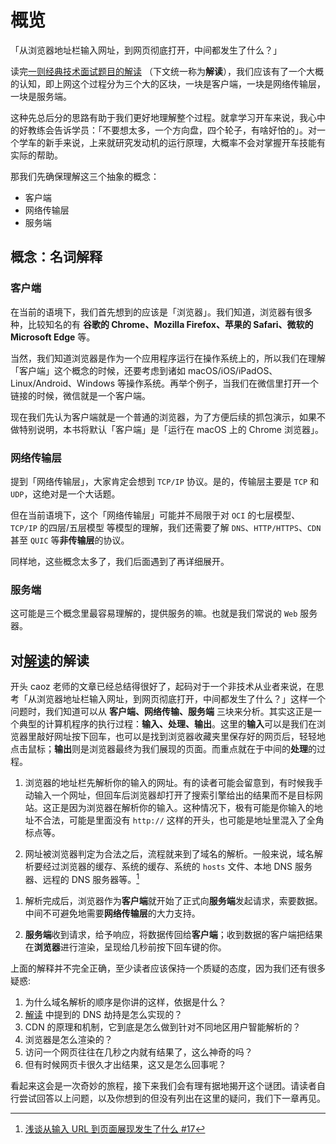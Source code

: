 # 概览

「从浏览器地址栏输入网址，到网页彻底打开，中间都发生了什么？」

读完[一则经典技术面试题目的解读](http://mp.weixin.qq.com/s?__biz=MzI0MjA1Mjg2Ng==&amp;mid=209679438&amp;idx=1&amp;sn=d68c1512ad23f6e164f69bd351a18c62&amp;) （下文统一称为**解读**），我们应该有了一个大概的认知，即上网这个过程分为三个大的区块，一块是客户端，一块是网络传输层，一块是服务端。

这种先总后分的思路有助于我们更好地理解整个过程。就拿学习开车来说，我心中的好教练会告诉学员：「不要想太多，一个方向盘，四个轮子，有啥好怕的」。对一个学车的新手来说，上来就研究发动机的运行原理，大概率不会对掌握开车技能有实际的帮助。

那我们先确保理解这三个抽象的概念：

- 客户端
- 网络传输层
- 服务端

## 概念：名词解释

### 客户端

在当前的语境下，我们首先想到的应该是「浏览器」。我们知道，浏览器有很多种，比较知名的有 **谷歌的 Chrome、Mozilla Firefox、苹果的 Safari、微软的 Microsoft Edge** 等。

当然，我们知道浏览器是作为一个应用程序运行在操作系统上的，所以我们在理解「客户端」这个概念的时候，还要考虑到诸如 macOS/iOS/iPadOS、Linux/Android、Windows 等操作系统。再举个例子，当我们在微信里打开一个链接的时候，微信就是一个客户端。

现在我们先认为客户端就是一个普通的浏览器，为了方便后续的抓包演示，如果不做特别说明，本书将默认「客户端」是「运行在 macOS 上的 Chrome 浏览器」。

### 网络传输层

提到「网络传输层」，大家肯定会想到 `TCP/IP` 协议。是的，传输层主要是 `TCP` 和 `UDP`，这绝对是一个大话题。

但在当前语境下，这个「网络传输层」可能并不局限于对 `OCI` 的七层模型、`TCP/IP` 的四层/五层模型 等模型的理解，我们还需要了解 `DNS`、`HTTP/HTTPS`、`CDN` 甚至 `QUIC` 等**非传输层**的协议。

同样地，这些概念太多了，我们后面遇到了再详细展开。

### 服务端

这可能是三个概念里最容易理解的，提供服务的嘛。也就是我们常说的 `Web` 服务器。

## 对[解读](http://mp.weixin.qq.com/s?__biz=MzI0MjA1Mjg2Ng==&amp;mid=209679438&amp;idx=1&amp;sn=d68c1512ad23f6e164f69bd351a18c62&amp;)的解读

开头 caoz 老师的文章已经总结得很好了，起码对于一个非技术从业者来说，在思考「从浏览器地址栏输入网址，到网页彻底打开，中间都发生了什么？」这样一个问题时，我们知道可以从 **客户端、网络传输、服务端** 三块来分析。其实这正是一个典型的计算机程序的执行过程：**输入、处理、输出**。这里的**输入**可以是我们在浏览器里敲好网址按下回车，也可以是找到浏览器收藏夹里保存好的网页后，轻轻地点击鼠标；**输出**则是浏览器最终为我们展现的页面。而重点就在于中间的**处理**的过程。

1. 浏览器的地址栏先解析你的输入的网址。有的读者可能会留意到，有时候我手动输入一个网址，但回车后浏览器却打开了搜索引擎给出的结果而不是目标网站。这正是因为浏览器在解析你的输入。这种情况下，极有可能是你输入的地址不合法，可能是里面没有 `http://` 这样的开头，也可能是地址里混入了全角标点等。

1. 网址被浏览器判定为合法之后，流程就来到了域名的解析。一般来说，域名解析要经过浏览器的缓存、系统的缓存、系统的 `hosts` 文件、本地 DNS 服务器、远程的 DNS 服务器等。[^dns]

[^dns]: [浅谈从输入 URL 到页面展现发生了什么 #17](https://github.com/yd160513/blog/issues/17)

1. 解析完成后，浏览器作为**客户端**就开始了正式向**服务端**发起请求，索要数据。中间不可避免地需要**网络传输层**的大力支持。

1. **服务端**收到请求，给予响应，将数据传回给**客户端**；收到数据的客户端把结果在**浏览器**进行渲染，呈现给几秒前按下回车键的你。

上面的解释并不完全正确，至少读者应该保持一个质疑的态度，因为我们还有很多疑惑:

1. 为什么域名解析的顺序是你讲的这样，依据是什么？
1. [解读](http://mp.weixin.qq.com/s?__biz=MzI0MjA1Mjg2Ng==&amp;mid=209679438&amp;idx=1&amp;sn=d68c1512ad23f6e164f69bd351a18c62&amp;) 中提到的 DNS 劫持是怎么实现的？
1. CDN 的原理和机制，它到底是怎么做到针对不同地区用户智能解析的？
1. 浏览器是怎么渲染的？
1. 访问一个网页往往在几秒之内就有结果了，这么神奇的吗？
1. 但有时候网页卡很久才出结果，这又是怎么回事呢？

看起来这会是一次奇妙的旅程，接下来我们会有理有据地揭开这个谜团。请读者自行尝试回答以上问题，以及你想到的但没有列出在这里的疑问，我们下一章再见。
